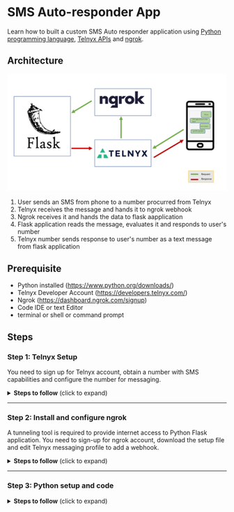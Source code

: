 # SMS Auto-responder App
 Learn how to built a custom SMS Auto responder application using [Python programming language](https://www.python.org/), [Telnyx APIs](https://telnyx.com) and [ngrok](https://ngrok.com/). 

 ## Architecture
 
 <img src='./img/architecture.png' width="1000"/>
 
1. User sends an SMS from phone to a number procurred from Telnyx
1. Telnyx receives the message and hands it to ngrok webhook
1. Ngrok receives it and hands the data to flask aapplication
1. Flask application reads the message, evaluates it and responds to user's number
1. Telnyx number sends response to user's number as a text message from flask application

## Prerequisite

 * Python installed (https://www.python.org/downloads/) 
 * Telnyx Developer Account (https://developers.telnyx.com/)
 * Ngrok (https://dashboard.ngrok.com/signup)
 * Code IDE or text Editor
 * terminal or shell or command prompt

 ## Steps

 ### Step 1: Telnyx Setup
 You need to sign up for Telnyx account, obtain a number with SMS capabilities and configure the number for messaging.
 <details>
<summary><strong>Steps to follow</strong> (click to expand)</summary><p>

 1. Sign up for Telnyx account
    > Set up a developer account with Telnyx from https://telnyx.com/sign-up.

 2. Obtain a number with SMS capabilities for auto-responder app
    > After creating an account and signing in, you need to [acquire a number](https://portal.telnyx.com/#/app/numbers/search-numbers) for the application. Search for a number by selecting your preferred 'Region' or 'Area Code'.
    
    > Make sure that the number supports SMS feature(Very Important!) as it will be used by our application.
 
 3. Create a messaging profile
    > Next create a [messaging profile](https://portal.telnyx.com/#/app/messaging) by clicking on "Add new profile" and provide a suitable profile name to it(you do not need to provide any other detail for now).

 4. Configure the number for messaging
    > Go to the [numbers](https://portal.telnyx.com/#/app/numbers/my-numbers) page, look for the number you created and set the number's `Messaging Profile` to the profile you created in the previous step. 
    
    <details>
    <summary>What if the Telnyx number is an international number for a User</summary>
    <br>    
    
    > If you want to send the message to a Telnyx number which is not in the country where you are, then you need to click on the 'Routing' option.
     <img src='./img/routing_click_red.png' width="800"/>
    
    > After clicking on 'Routing', a dialog box will open. In there, select the traffic type as "P2P" to allow International Inbound and Outbound SMS deliverability. And do not forget to save the changes!  

     <img src='./img/routing_selected.png' width="800"/> 
    </details>
    
 5. Acquire Telnyx API key
    > Go to the [API Keys](https://portal.telnyx.com/#/app/api-keys) page and copy the API Key for the future steps. Incase there is no API Key, then create one.

</p></details>

___

### Step 2: Install and configure ngrok
A tunneling tool is required to provide internet access to Python Flask application. You need to sign-up for ngrok account, download the setup file and edit Telnyx messaging profile to add a webhook.

<details>
<summary><strong>Steps to follow</strong> (click to expand)</summary><p>

 1. Sign up for ngrok account and download the setup file
    > Go to https://dashboard.ngrok.com/signup and create an account.

 2. Obtain the ngrok setup file and follow the steps mentioned
    > Download the ngrok setup file as per your OS from https://dashboard.ngrok.com/get-started/setup and follow the steps mentioned on the page.
    
    > You need to run the setup file (It has zero run-time dependencies!)
    
    > In the `Step 3`, you need to change the command to
     ``` shell
    ngrok http 5000
    ```
    > After running the above command, you would see something similar to following:
    
    <img src='./img/ngrok_tunnel.png' width="800"/> 

    > Copy the highlighted 'Forwarding' address. we will need it in next step.

    ``` shell
    http://0ab4-2405-201-300a-ecf1-201a-6ad8-c0d4-eddd.ngrok.io
    ```

    > **Always keep the ngrok process running, do not stop it!**

 3. Edit Telnyx messaging profile to add webhook
    
    > Go to [messaging profile](https://portal.telnyx.com/#/app/messaging) and click on the message profile you created earlier.

    > It will open "Edit Messaging Profile" page, here under "Inbound Settings" you need to provide value to 'Send a webhook to this URL' 

    > The value is Forwarding address we copied in the previous step. Append it with '/webhooks'. It will look like this -

    ``` shell
    http://0ab4-2405-201-300a-ecf1-201a-6ad8-c0d4-eddd.ngrok.io/webhooks
    ```
    <img src='./img/inbound_webhook.png' width="800"/>
    
</p></details>

___

### Step 3: Python setup and code

<details>
<summary><strong>Steps to follow</strong> (click to expand)</summary><p>

 1. Setup and dependencies
    > A [Flask](https://flask.palletsprojects.com/en/2.0.x/) application is required to receive the message by accepting the webhook request. You can install Flask by running following command in shell or terminal or command prompt
    ``` shell
    pip install Flask
    ```

    > Install Telnyx Python library for sending the message to users from the Flask application using Telnyx API. 
      ``` shell
    pip install --upgrade telnyx
    ```

 2. Receiving messages in Flask app
    > You need to create a Python file(I have named mine as demo.py) and write Flask code template in it.
      ``` python
    from flask import Flask, request
    
    app = Flask(__name__)

    @app.route('/webhooks', methods=['POST'])
    def webhooks():    
        payload = request.json
        print(payload)
        return 'success', 200

    if __name__ =="__main__":
    app.run(port=5000)
    ```
    > Run the code with following command
      ``` shell
    python demo.py
    ```        
    > You will get something like this
    <img src='./img/flask_server.png' width="800"/>

    > You must notice few intresting things in the code, we have defined the path as `/webhooks` and specified that the path will respond to the HTTP `POST` method. This route will accept webhooks from Telnyx when your Telnyx number receives an SMS. 

    > We have a `payload` object reading the data coming in from the webhooks.

    > You can test the code by sending an SMS from your mobile device to Telnyx number. WHen you send a message (say 'Hello'),you will receive detailed response on your terminal or shell or command prompt.
    <img src='./img/first_response.png' width="800"/>

3. Sending the response to user
    > You need to import Telnyx package to send the SMS
      ``` python
    import telnyx
    ```

    > Telnyx API Key acquired in previous steps will be used along with the procurred Telnyx number. If you have not, copy the number from [Numbers](https://portal.telnyx.com/#/app/numbers/my-numbers) screen and provide the values in python code by replacing `YOUR_API_KEY` and `YOUR_TELNYX_NUMBER`

      ``` python
    telnyx.api_key = "YOUR_API_KEY" 
    telnyx_number = 'YOUR_TELNYX_NUMBER'
    ```

    > You need to edit the `Webhooks` method to read the necessary part of the response and also restrict it to only respond to inbound messages
      ``` python
    def webhooks():
    payload = request.json['data']['payload']
    if payload['direction'] == 'inbound':
        takeAction(payload)
    return 'success', 200
    ```
    > In the above code, you will notice that a new method is defined `takeAction` that takes `payload` as a parameter. This method is where Flask app is responding to the incoming messages.
      ``` python
    def takeAction(payload):
        incomingText    = payload['text']
        incomingNumber  = payload['from']['phone_number']
    
        reply = calculateReply(incomingText)
    
        telnyx.Message.create(
        from_ = telnyx_number,
        to = incomingNumber,
        text = reply,
        )
    ``` 
    > The values of `incomingText` and `incomingNumber` is extracted from the response received as payload. And it is passed to the create message with the reply. It is part of the Telnyx Python library which has made sending messages easy.

    > In the above code, if you replace `calculateReply(incomingText)` with your own text string(say 'Hi from Flask app!'), it will work perfectly. But we need to built an application that responds after meeting certain criteria. You need to include following code
    ``` python
    def calculateReply(incomingText):
        if(incomingText.lower() == 'ice cream'):
            reply = "I prefer gelato"
        elif(incomingText.lower() == 'pizza'):
            reply = "Chicago pizza is the best"
        else:
            reply = "Please send either the word 'pizza' or 'ice cream' for a different response"
        return reply 
    ```
    >  The `calculateReply` method takes `incomingText` as an argument and compares it with `ice cream` and `pizza` strings. On the basis of whether it matches or not, application sends a pre-determined response to the user.

4. Testing the complete application
    > You can test it with your own mobile device, all you need to do is text your Telnyx number one of the following values:
    ``` shell
    pizza
    ice cream
    burger
    ```
    > If everything is working well, you should see following response:

</p></details>
